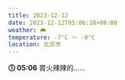 ```yaml
---
title: 2023-12-12
date: 2023-12-12T05:06:18+08:00
weather: 🌥
temperature: -7°C ～ -0°C
location: 北京市
---
```


**🕔 05:06** 胃火辣辣的……